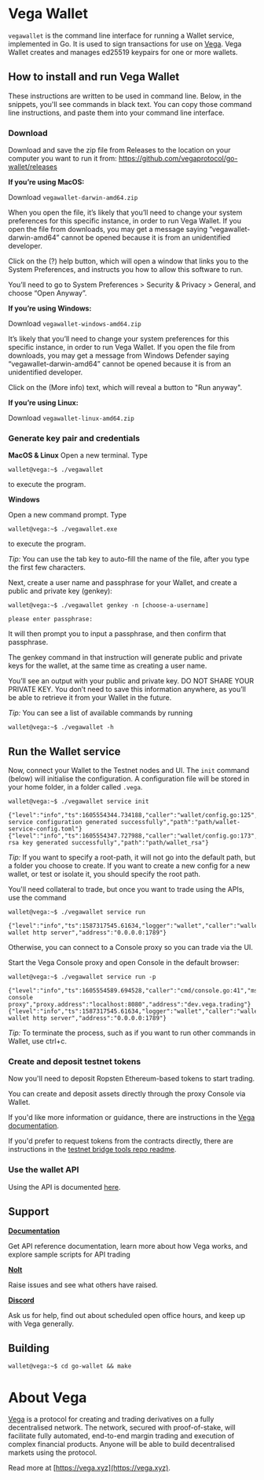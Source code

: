 # Vega Wallet

`vegawallet` is the command line interface for running a Wallet service, implemented in Go. It is used to sign transactions for use on [Vega](#about-vega). Vega Wallet creates and manages ed25519 keypairs for one or more wallets.

## How to install and run Vega Wallet 

These instructions are written to be used in command line. Below, in the snippets, you'll see commands in black text. You can copy those command line instructions, and paste them into your command line interface. 

### Download 

Download and save the zip file from Releases to the location on your computer you want to run it from: https://github.com/vegaprotocol/go-wallet/releases 

**If you’re using MacOS:**

Download `vegawallet-darwin-amd64.zip`

When you open the file, it’s likely that you’ll need to change your system preferences for this specific instance, in order to run Vega Wallet. If you open the file from downloads, you may get a message saying “vegawallet-darwin-amd64” cannot be opened because it is from an unidentified developer.

Click on the (?) help button, which will open a window that links you to the System Preferences, and instructs you how to allow this software to run. 

You’ll need to go to System Preferences > Security & Privacy > General, and choose “Open Anyway”. 

**If you’re using Windows:**

Download `vegawallet-windows-amd64.zip`

It’s likely that you’ll need to change your system preferences for this specific instance, in order to run Vega Wallet. If you open the file from downloads, you may get a message from Windows Defender saying “vegawallet-darwin-amd64” cannot be opened because it is from an unidentified developer.

Click on the (More info) text, which will reveal a button to "Run anyway".  

**If you’re using Linux:** 

Download `vegawallet-linux-amd64.zip`

### Generate key pair and credentials

**MacOS & Linux**
Open a new terminal. Type

```console
wallet@vega:~$ ./vegawallet
```
to execute the program. 

**Windows**

Open a new command prompt. Type

```console
wallet@vega:~$ ./vegawallet.exe
```
to execute the program. 

*Tip:* You can use the tab key to auto-fill the name of the file, after you type the first few characters. 

Next, create a user name and passphrase for your Wallet, and create a public and private key (genkey):

```console
wallet@vega:~$ ./vegawallet genkey -n [choose-a-username]

please enter passphrase:
``` 

It will then prompt you to input a passphrase, and then confirm that passphrase. 

The genkey command in that instruction will generate public and private keys for the wallet, at the same time as creating a user name. 

You’ll see an output with your public and private key. DO NOT SHARE YOUR PRIVATE KEY. You don’t need to save this information anywhere, as you’ll be able to retrieve it from your Wallet in the future. 

*Tip:* You can see a list of available commands by running
```console
wallet@vega:~$ ./vegawallet -h
```

## Run the Wallet service

Now, connect your Wallet to the Testnet nodes and UI. The `init` command (below) will initialise the configuration. A configuration file will be stored in your home folder, in a folder called `.vega`.

```console
wallet@vega:~$ ./vegawallet service init

{"level":"info","ts":1605554344.734188,"caller":"wallet/config.go:125","msg":"wallet service configuration generated successfully","path":"path/wallet-service-config.toml"}
{"level":"info","ts":1605554347.727988,"caller":"wallet/config.go:173","msg":"wallet rsa key generated successfully","path":"path/wallet_rsa"}
```

*Tip:* If you want to specify a root-path, it will not go into the default path, but a folder you choose to create. If you want to create a new config for a new wallet, or test or isolate it, you should specify the root path.

You'll need collateral to trade, but once you want to trade using the APIs, use the command 

```console
wallet@vega:~$ ./vegawallet service run

{"level":"info","ts":1587317545.61634,"logger":"wallet","caller":"wallet/service.go:147","msg":"starting wallet http server","address":"0.0.0.0:1789"}
```

Otherwise, you can connect to a Console proxy so you can trade via the UI.

Start the Vega Console proxy and open Console in the default browser:

```console
wallet@vega:~$ ./vegawallet service run -p

{"level":"info","ts":1605554589.694528,"caller":"cmd/console.go:41","msg":"starting console proxy","proxy.address":"localhost:8080","address":"dev.vega.trading"}
{"level":"info","ts":1587317545.61634,"logger":"wallet","caller":"wallet/service.go:147","msg":"starting wallet http server","address":"0.0.0.0:1789"}
```

*Tip:* To terminate the process, such as if you want to run other commands in Wallet, use ctrl+c. 

### Create and deposit testnet tokens
Now you'll need to deposit Ropsten Ethereum-based tokens to start trading. 

You can create and deposit assets directly through the proxy Console via Wallet. 

If you'd like more information or guidance, there are instructions in the [Vega documentation](https://docs.testnet.vega.xyz/docs/wallet/).

If you'd prefer to request tokens from the contracts directly, there are instructions in the [testnet bridge tools repo readme](https://github.com/vegaprotocol/Public_Test_Bridge_Tools/blob/master/docs/mew.md). 

### Use the wallet API
Using the API is documented [here](./wallet/README.md).

## Support

**[Documentation](https://docs.testnet.vega.xyz)**

Get API reference documentation, learn more about how Vega works, and explore sample scripts for API trading

**[Nolt](https://vega-testnet.nolt.io/)**

Raise issues and see what others have raised. 

**[Discord](https://discord.gg/bkAF3Tu)** 

Ask us for help, find out about scheduled open office hours, and keep up with Vega generally. 

## Building
```console
wallet@vega:~$ cd go-wallet && make
```

# About Vega
[Vega](https://vega.xyz) is a protocol for creating and trading derivatives on a fully decentralised network. The network, secured with proof-of-stake, will facilitate fully automated, end-to-end margin trading and execution of complex financial products. Anyone will be able to build decentralised markets using the protocol.

Read more at [https://vega.xyz](https://vega.xyz).
